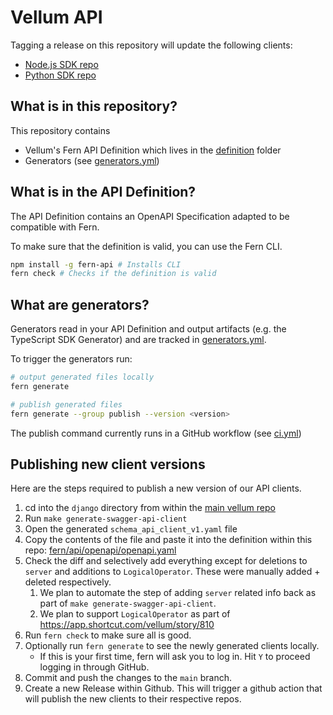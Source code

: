 # Vellum API

Tagging a release on this repository will update the following clients:

- [Node.js SDK repo](https://github.com/vellum-ai/vellum-client-node)
- [Python SDK repo](https://github.com/vellum-ai/vellum-client-python)

## What is in this repository?

This repository contains

- Vellum's Fern API Definition which lives in the [definition](./fern/api/definition/) folder
- Generators (see [generators.yml](./fern/api/generators.yml))

## What is in the API Definition?

The API Definition contains an OpenAPI Specification adapted to be compatible with Fern.

To make sure that the definition is valid, you can use the Fern CLI.

```bash
npm install -g fern-api # Installs CLI
fern check # Checks if the definition is valid
```

## What are generators?

Generators read in your API Definition and output artifacts (e.g. the TypeScript SDK Generator) and are tracked in [generators.yml](./fern/api/generators.yml).

To trigger the generators run:

```bash
# output generated files locally
fern generate

# publish generated files
fern generate --group publish --version <version>
```

The publish command currently runs in a GitHub workflow (see [ci.yml](.github/workflows/ci.yml#L32))

## Publishing new client versions
Here are the steps required to publish a new version of our API clients.
1. cd into the `django` directory from within the [main vellum repo](https://github.com/vellum-ai/vellum)
2. Run `make generate-swagger-api-client`
3. Open the generated `schema_api_client_v1.yaml` file
4. Copy the contents of the file and paste it into the definition within this repo: [fern/api/openapi/openapi.yaml](./fern/api/openapi/openapi.yaml)
5. Check the diff and selectively add everything except for deletions to `server` and additions to `LogicalOperator`. These were manually added + deleted respectively.
    1. We plan to automate the step of adding `server` related info back as part of `make generate-swagger-api-client`.
    2. We plan to support `LogicalOperator` as part of https://app.shortcut.com/vellum/story/810
6. Run `fern check` to make sure all is good.
7. Optionally run `fern generate` to see the newly generated clients locally.
    - If this is your first time, fern will ask you to log in. Hit `Y` to proceed logging in through GitHub.
8. Commit and push the changes to the `main` branch.
9. Create a new Release within Github. This will trigger a github action that will publish the new clients to their respective repos.